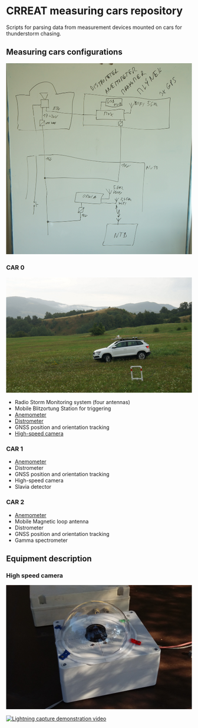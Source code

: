 # CRREAT measuring cars repository

Scripts for parsing data from measurement devices mounted on cars for thunderstorm chasing.


## Measuring cars configurations

![CRREAT CAR equipment connection](doc/img/Equipment_schematics.JPG)


### CAR 0

![CRREAT CAR 0 in action](doc/img/CRREAT_CAR0.JPG)

  * Radio Storm Monitoring system  (four antennas)
  * Mobile Blitzortung Station for triggering
  * [Anemometer](https://github.com/mlab-modules/WINDGAUGE03)
  * [Distrometer](https://github.com/UniversalScientificTechnologies/DISTROMETER01)
  * GNSS position and orientation tracking
  * [High-speed camera](https://www.krontech.ca/store/Chronos-1-4-High-Speed-Camera-p92268927)

### CAR 1

  * [Anemometer](https://github.com/mlab-modules/WINDGAUGE03)
  * Distrometer
  * GNSS position and orientation tracking
  * High-speed camera
  * Slavia detector

### CAR 2

  * [Anemometer](https://github.com/mlab-modules/WINDGAUGE03)
  * Mobile Magnetic loop antenna
  * Distrometer
  * GNSS position and orientation tracking
  * Gamma spectrometer


## Equipment description


### High speed camera

![High-speed whole sky camera](doc/img/high_speed_camera.jpg)


[![Lightning capture demonstration video](https://img.youtube.com/vi/TS5qrMavIaQ/0.jpg)](https://youtu.be/TS5qrMavIaQ?t=18)
